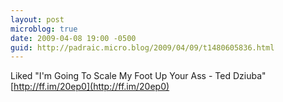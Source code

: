 ```yaml
---
layout: post
microblog: true
date: 2009-04-08 19:00 -0500
guid: http://padraic.micro.blog/2009/04/09/t1480605836.html
---
```

Liked "I'm Going To Scale My Foot Up Your Ass - Ted Dziuba" [http://ff.im/20ep0](http://ff.im/20ep0)
